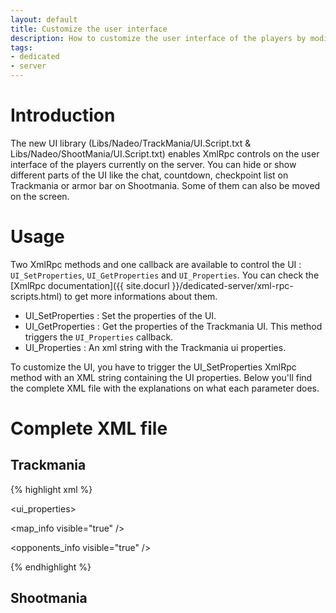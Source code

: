 ```yaml
---
layout: default
title: Customize the user interface
description: How to customize the user interface of the players by modifying an XML file.
tags:
- dedicated
- server
---
```


# Introduction

The new UI library (Libs/Nadeo/TrackMania/UI.Script.txt & Libs/Nadeo/ShootMania/UI.Script.txt) enables XmlRpc controls on the user interface of the players currently on the server. You can hide or show different parts of the UI like the chat, countdown, checkpoint list on Trackmania or armor bar on Shootmania. Some of them can also be moved on the screen.

# Usage

Two XmlRpc methods and one callback are available to control the UI : `UI_SetProperties`, `UI_GetProperties` and `UI_Properties`. You can check the [XmlRpc documentation]({{ site.docurl }}/dedicated-server/xml-rpc-scripts.html) to get more informations about them.

* UI_SetProperties : Set the properties of the UI.
* UI_GetProperties : Get the properties of the Trackmania UI. This method triggers the `UI_Properties` callback.
* UI_Properties : An xml string with the Trackmania ui properties.

To customize the UI, you have to trigger the UI_SetProperties XmlRpc method with an XML string containing the UI properties. Below you'll find the complete XML file with the explanations on what each parameter does.

# Complete XML file

## Trackmania

{% highlight xml %}
<!--
  Each node in this file is optional and can be omitted.
  If it's the case then the previous value will be kept.
-->
<ui_properties>
  <!-- The map name and author displayed in the top right of the screen when viewing the scores table -->
  <map_info visible="true" />
  <!-- ... -->
  <opponents_info visible="true" />
  <!-- 
    The server chat displayed on the bottom right of the screen 
    The offset values range from 0. to -3.2 for x and from 0. to 1.8 for y
    The linecount property must be between 0 and 40
  -->
  <chat visible="true" offset="0. 0." linecount="7" />
  <!-- Time of the players at the current checkpoint displayed at the bottom of the screen -->
  <checkpoint_list visible="true" pos="40. -90. 5." />
  <!-- Small scores table displayed at the end of race of the round based modes (Rounds, Cup, ...) on the right of the screen -->
  <round_scores visible="true" pos="104. 14. 5." />
  <!-- Race time left displayed at the bottom right of the screen -->
  <countdown visible="true" pos="154. -57. 5." />
  <!-- 3, 2, 1, Go! message displayed on the middle of the screen when spawning -->
  <go visible="true" />
  <!-- Current race chrono displayed at the bottom center of the screen -->
  <chrono visible="true" pos="0. -80. 5." />
  <!-- Speed and distance raced displayed in the bottom right of the screen -->
  <speed_and_distance visible="true" pos="158. -79.5 5." />
  <!-- Previous and best times displayed at the bottom right of the screen -->
  <personal_best_and_rank visible="true" pos="158. -61. 5." />
  <!-- Current position in the map ranking displayed at the bottom right of the screen -->
  <position visible="true" />
  <!-- Checkpoint time information displayed in the middle of the screen when crossing a checkpoint -->
  <checkpoint_time visible="true" pos="-8. 31.8 -10." />
  <!-- The avatar of the last player speaking in the chat displayed above the chat -->
  <chat_avatar visible="true" />
  <!-- Warm-up progression displayed on the right of the screen during warm-up -->
  <warmup visible="true" pos="170. 27. 0." />
</ui_properties>
{% endhighlight %}

## Shootmania
